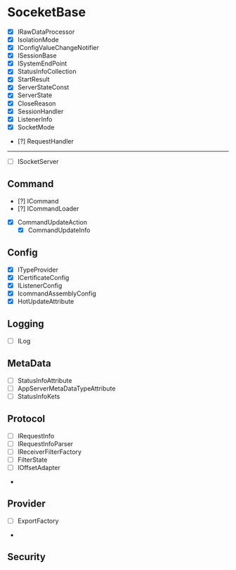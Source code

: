 # SoceketBase
- [x] IRawDataProcessor
- [x] IsolationMode
- [x] IConfigValueChangeNotifier
- [x] ISessionBase
- [x] ISystemEndPoint
- [x] StatusInfoCollection
- [x] StartResult
- [x] ServerStateConst
- [x] ServerState
- [x] CloseReason
- [x] SessionHandler
- [x] ListenerInfo
- [x] SocketMode
- [?] RequestHandler

---
- [ ] ISocketServer

## Command
- [?] ICommand
- [?] ICommandLoader
- [x] CommandUpdateAction
    - [x] CommandUpdateInfo
## Config
- [x] ITypeProvider
- [x] ICertificateConfig
- [x] IListenerConfig
- [x] IcommandAssemblyConfig
- [x] HotUpdateAttribute

## Logging
- [ ] ILog

## MetaData
- [ ] StatusInfoAttribute
- [ ] AppServerMetaDataTypeAttribute
- [ ] StatusInfoKets

## Protocol
- [ ] IRequestInfo
- [ ] IRequestInfoParser
- [ ] IReceiverFilterFactory
- [ ] FilterState
- [ ] IOffsetAdapter
- 
## Provider
- [ ] ExportFactory
- 
## Security
